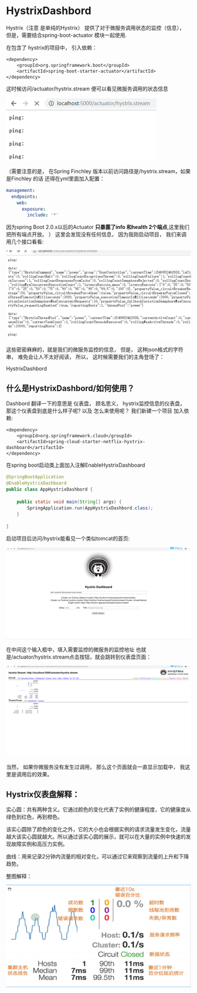 # HystrixDashbord
 Hystrix（注意 是单纯的Hystrix） 提供了对于微服务调用状态的监控（信息）， 但是，需要结合spring-boot-actuator 模块一起使用.
 
 在包含了 hystrix的项目中， 引入依赖：
```maven
<dependency> 
    <groupId>org.springframework.boot</groupId> 
    <artifactId>spring-boot-starter-actuator</artifactId> 
</dependency>
```
这时候访问/actuator/hystrix.stream 便可以看见微服务调用的状态信息

![](HystrixDashbord.assets/pic-20200708-163458.png)

（需要注意的是， 在Spring Finchley 版本以前访问路径是/hystrix.stream，如果是Finchley 的话 还得在yml里面加入配置：
```yml
management: 
  endpoints: 
    web: 
      exposure: 
        include: '*'
```
因为spring Boot 2.0.x以后的Actuator **只暴露了info 和health 2个端点**,这里我们把所有端点开放。
） 
这里会发现没有任何信息， 因为我刚启动项目， 我们来调用几个接口看看:
 
![](HystrixDashbord.assets/pic-20200708-163536.png)

这些密密麻麻的，就是我们的微服务监控的信息， 但是， 这种json格式的字符串， 难免会让人不太好阅读， 所以， 这时候需要我们的主角登场了：

HystrixDashbord

## 什么是HystrixDashbord/如何使用？
Dashbord 翻译一下的意思是 仪表盘， 顾名思义， hystrix监控信息的仪表盘， 那这个仪表盘到底是什么样子呢? 以及 怎么来使用呢？
我们新建一个项目 加入依赖:
```maven
<dependency> 
    <groupId>org.springframework.cloud</groupId> 
    <artifactId>spring-cloud-starter-netflix-hystrix-dashboard</artifactId> 
</dependency>
```
在spring boot启动类上面加入注解EnableHystrixDashboard
```java
@SpringBootApplication
@EnableHystrixDashboard
public class AppHystrixDashbord {

    public static void main(String[] args) {
        SpringApplication.run(AppHystrixDashbord.class);
    }

}
```
启动项目后访问/hystrix能看见一个类似tomcat的首页:

![](HystrixDashbord.assets/pic-20200708-164314.png)

在中间这个输入框中，填入需要监控的微服务的监控地址 也就是/actuator/hystrix.stream点击按钮，就会跳转到仪表盘页面：
 
![](HystrixDashbord.assets/pic-20200708-164407.png)

当然， 如果你微服务没有发生过调用， 那么这个页面就会一直显示加载中， 我这里是调用后的效果。

## Hystrix仪表盘解释：
实心圆：共有两种含义。它通过颜色的变化代表了实例的健康程度，它的健康度从绿色到红色，再到橙色。

该实心圆除了颜色的变化之外，它的大小也会根据实例的请求流量发生变化，流量越大该实心圆就越大。所以通过该实心圆的展示，就可以在大量的实例中快速的发现故障实例和高压力实例。

曲线：用来记录2分钟内流量的相对变化，可以通过它来观察到流量的上升和下降趋势。

整图解释：

![](HystrixDashbord.assets/pic-20200708-164457.png)